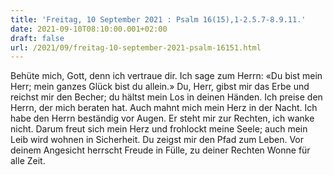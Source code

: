 ```yaml
---
title: 'Freitag, 10 September 2021 : Psalm 16(15),1-2.5.7-8.9.11.'
date: 2021-09-10T08:10:00.001+02:00
draft: false
url: /2021/09/freitag-10-september-2021-psalm-16151.html
---
```


Behüte mich, Gott, denn ich vertraue dir. Ich sage zum Herrn: «Du bist mein Herr; mein ganzes Glück bist du allein.» Du, Herr, gibst mir das Erbe und reichst mir den Becher; du hältst mein Los in deinen Händen. Ich preise den Herrn, der mich beraten hat. Auch mahnt mich mein Herz in der Nacht. Ich habe den Herrn beständig vor Augen. Er steht mir zur Rechten, ich wanke nicht. Darum freut sich mein Herz und frohlockt meine Seele; auch mein Leib wird wohnen in Sicherheit. Du zeigst mir den Pfad zum Leben. Vor deinem Angesicht herrscht Freude in Fülle, zu deiner Rechten Wonne für alle Zeit.